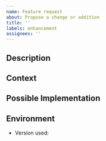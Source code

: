 ```yaml
---
name: Feature request
about: Propose a change or addition
title: ''
labels: enhancement
assignees: ''
---
```


## Description

<!--- Is your feature request related to a problem? Please give description of what the problem is. -->

<!--- Provide a description of the change or addition you'd like. -->

<!--- How can this change benefit you and others? -->

## Context

<!--- [Optional] Add any other context or screenshots about the feature request here. -->

## Possible Implementation

<!--- [Optional] Suggest an idea for implementing addition or change -->

## Environment

<!--- Include as many relevant details about the environment you experienced the bug in -->

- Version used:
